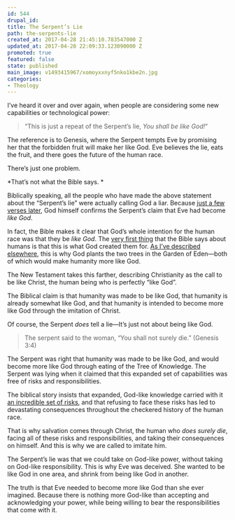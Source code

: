 ```yaml
---
id: 544
drupal_id: 
title: The Serpent’s Lie
path: the-serpents-lie
created_at: 2017-04-28 21:45:10.783547000 Z
updated_at: 2017-04-28 22:09:33.123090000 Z
promoted: true
featured: false
state: published
main_image: v1493415967/xomoyxxnyf5nko1kbe2n.jpg
categories:
- Theology
---
```

I’ve heard it over and over again, when people are considering some new capabilities or technological power:

> “This is just a repeat of the Serpent’s lie, *You shall be like God!*”

The reference is to Genesis, where the Serpent tempts Eve by promising her that the forbidden fruit will make her like God. Eve believes the lie, eats the fruit, and there goes the future of the human race.

There’s just one problem. 

*That’s not what the Bible says. *

Biblically speaking, all the people who have made the above statement about the “Serpent’s lie” were actually calling God a liar. Because [just a few verses later](https://www.biblegateway.com/passage/?search=Genesis+3:22&version=NIV), God himself confirms the Serpent’s claim that Eve had become *like God*. 

In fact, the Bible makes it clear that God’s whole intention for the human race was that they be *like God*. The [very first thing](https://www.biblegateway.com/passage/?search=genesis+1:26-27&version=NIV) that the Bible says about humans is that this is what God created them for. [As I’ve described elsewhere](http://micahredding.com/blog/the-tree-of-the-knowledge-of-good-and-evil), this is why God plants the two trees in the Garden of Eden—both of which would make humanity more like God.

The New Testament takes this farther, describing Christianity as the call to be like Christ, the human being who is perfectly “like God”.

The Biblical claim is that humanity was made to be like God, that humanity is already somewhat like God, and that humanity is intended to become more like God through the imitation of Christ.

Of course, the Serpent *does* tell a lie—It’s just not about being like God. 

> The serpent said to the woman, “You shall not surely die.” (Genesis 3:4)

The Serpent was right that humanity was made to be like God, and would become more like God through eating of the Tree of Knowledge. The Serpent was lying when it claimed that this expanded set of capabilities was free of risks and responsibilities.

The biblical story insists that expanded, God-like knowledge carried with it [an incredible set of risks](http://micahredding.com/blog/the-dark-side-of-knowledge), and that refusing to face these risks has led to devastating consequences throughout the checkered history of the human race. 

That is why salvation comes through Christ, the human who *does surely die*, facing all of these risks and responsibilities, and taking their consequences on himself. And this is why we are called to imitate him. 

The Serpent’s lie was that we could take on God-like power, without taking on God-like responsibility. This is why Eve was deceived. She wanted to be like God in one area, and shrink from being like God in another. 

The truth is that Eve needed to become more like God than she ever imagined. Because there is nothing more God-like than accepting and acknowledging your power, while being willing to bear the responsibilities that come with it. 
